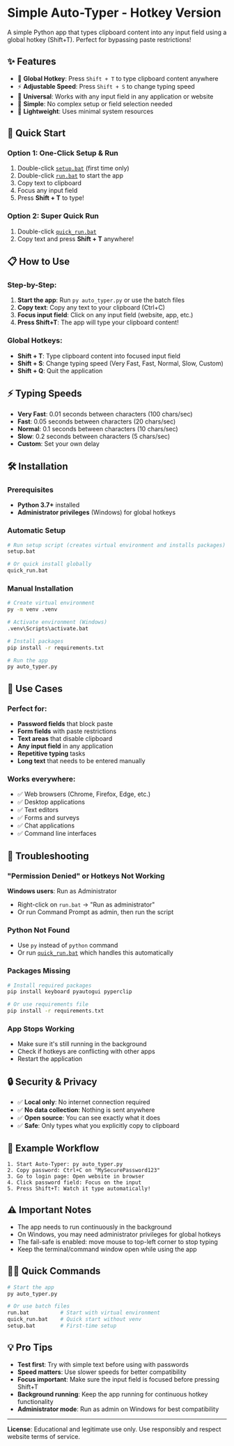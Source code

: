 # Simple Auto-Typer - Hotkey Version

A simple Python app that types clipboard content into any input field using a global hotkey (Shift+T). Perfect for bypassing paste restrictions!

## ✨ Features

- 🎯 **Global Hotkey**: Press `Shift + T` to type clipboard content anywhere
- ⚡ **Adjustable Speed**: Press `Shift + S` to change typing speed
- 🚀 **Universal**: Works with any input field in any application or website
- 🔧 **Simple**: No complex setup or field selection needed
- 💾 **Lightweight**: Uses minimal system resources

## 🚀 Quick Start

### Option 1: One-Click Setup & Run
1. Double-click [`setup.bat`](setup.bat) (first time only)
2. Double-click [`run.bat`](run.bat) to start the app
3. Copy text to clipboard
4. Focus any input field
5. Press **Shift + T** to type!

### Option 2: Super Quick Run
1. Double-click [`quick_run.bat`](quick_run.bat) 
2. Copy text and press **Shift + T** anywhere!

## 📋 How to Use

### Step-by-Step:
1. **Start the app**: Run `py auto_typer.py` or use the batch files
2. **Copy text**: Copy any text to your clipboard (Ctrl+C)
3. **Focus input field**: Click on any input field (website, app, etc.)
4. **Press Shift+T**: The app will type your clipboard content!

### Global Hotkeys:
- **Shift + T**: Type clipboard content into focused input field
- **Shift + S**: Change typing speed (Very Fast, Fast, Normal, Slow, Custom)
- **Shift + Q**: Quit the application

## ⚡ Typing Speeds

- **Very Fast**: 0.01 seconds between characters (100 chars/sec)
- **Fast**: 0.05 seconds between characters (20 chars/sec)  
- **Normal**: 0.1 seconds between characters (10 chars/sec)
- **Slow**: 0.2 seconds between characters (5 chars/sec)
- **Custom**: Set your own delay

## 🛠️ Installation

### Prerequisites
- **Python 3.7+** installed
- **Administrator privileges** (Windows) for global hotkeys

### Automatic Setup
```bash
# Run setup script (creates virtual environment and installs packages)
setup.bat

# Or quick install globally
quick_run.bat
```

### Manual Installation
```bash
# Create virtual environment
py -m venv .venv

# Activate environment (Windows)
.venv\Scripts\activate.bat

# Install packages
pip install -r requirements.txt

# Run the app
py auto_typer.py
```

## 🎯 Use Cases

### Perfect for:
- **Password fields** that block paste
- **Form fields** with paste restrictions
- **Text areas** that disable clipboard
- **Any input field** in any application
- **Repetitive typing** tasks
- **Long text** that needs to be entered manually

### Works everywhere:
- ✅ Web browsers (Chrome, Firefox, Edge, etc.)
- ✅ Desktop applications
- ✅ Text editors
- ✅ Forms and surveys
- ✅ Chat applications
- ✅ Command line interfaces

## 🔧 Troubleshooting

### "Permission Denied" or Hotkeys Not Working
**Windows users**: Run as Administrator
- Right-click on `run.bat` → "Run as administrator"
- Or run Command Prompt as admin, then run the script

### Python Not Found
- Use `py` instead of `python` command
- Or run [`quick_run.bat`](quick_run.bat) which handles this automatically

### Packages Missing
```bash
# Install required packages
pip install keyboard pyautogui pyperclip

# Or use requirements file
pip install -r requirements.txt
```

### App Stops Working
- Make sure it's still running in the background
- Check if hotkeys are conflicting with other apps
- Restart the application

## 🔒 Security & Privacy

- ✅ **Local only**: No internet connection required
- ✅ **No data collection**: Nothing is sent anywhere
- ✅ **Open source**: You can see exactly what it does
- ✅ **Safe**: Only types what you explicitly copy to clipboard

## 📝 Example Workflow

```
1. Start Auto-Typer: py auto_typer.py
2. Copy password: Ctrl+C on "MySecurePassword123"
3. Go to login page: Open website in browser
4. Click password field: Focus on the input
5. Press Shift+T: Watch it type automatically!
```

## ⚠️ Important Notes

- The app needs to run continuously in the background
- On Windows, you may need administrator privileges for global hotkeys
- The fail-safe is enabled: move mouse to top-left corner to stop typing
- Keep the terminal/command window open while using the app

## 🏃‍♂️ Quick Commands

```bash
# Start the app
py auto_typer.py

# Or use batch files
run.bat          # Start with virtual environment  
quick_run.bat    # Quick start without venv
setup.bat        # First-time setup
```

## 💡 Pro Tips

- **Test first**: Try with simple text before using with passwords
- **Speed matters**: Use slower speeds for better compatibility
- **Focus important**: Make sure the input field is focused before pressing Shift+T
- **Background running**: Keep the app running for continuous hotkey functionality
- **Administrator mode**: Run as admin on Windows for best compatibility

---

**License**: Educational and legitimate use only. Use responsibly and respect website terms of service.